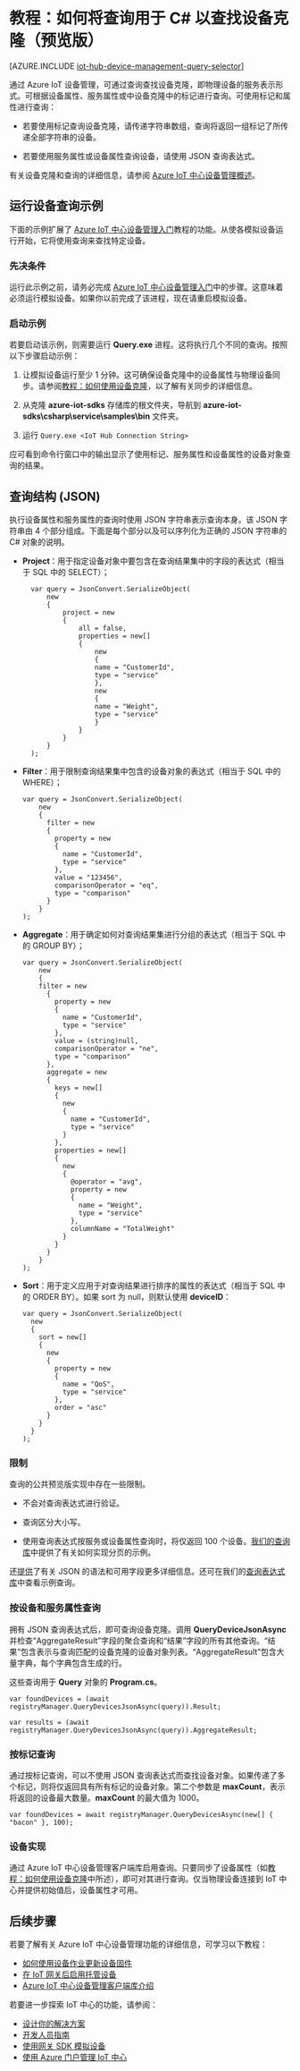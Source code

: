 <properties
	pageTitle="IoT 中心设备管理设备克隆查询 | Azure"
	description="Azure IoT 中心设备管理教程，描述如何使用查询查找设备克隆。"
	services="iot-hub"
	documentationCenter=".net"
	authors="juanjperez"
	manager="timlt"
	editor=""/>

<tags
 ms.service="iot-hub"
 ms.date="04/29/2016"
 wacn.date="08/08/2016"/>

# 教程：如何将查询用于 C# 以查找设备克隆（预览版）

[AZURE.INCLUDE [iot-hub-device-management-query-selector](../../includes/iot-hub-device-management-query-selector.md)]

通过 Azure IoT 设备管理，可通过查询查找设备克隆，即物理设备的服务表示形式。可根据设备属性、服务属性或中设备克隆中的标记进行查询。可使用标记和属性进行查询：

-   若要使用标记查询设备克隆，请传递字符串数组，查询将返回一组标记了所传递全部字符串的设备。

-   若要使用服务属性或设备属性查询设备，请使用 JSON 查询表达式。

有关设备克隆和查询的详细信息，请参阅 [Azure IoT 中心设备管理概述][lnk-dm-overview]。

## 运行设备查询示例

下面的示例扩展了 [Azure IoT 中心设备管理入门][lnk-get-started]教程的功能。从使各模拟设备运行开始，它将使用查询来查找特定设备。

### 先决条件 

运行此示例之前，请务必完成 [Azure IoT 中心设备管理入门][lnk-get-started]中的步骤。这意味着必须运行模拟设备。如果你以前完成了该进程，现在请重启模拟设备。

### 启动示例

若要启动该示例，则需要运行 **Query.exe** 进程。这将执行几个不同的查询。按照以下步骤启动示例：

1.  让模拟设备运行至少 1 分钟。这可确保设备克隆中的设备属性与物理设备同步。请参阅[教程：如何使用设备克隆][lnk-twin-tutorial]，以了解有关同步的详细信息。

2.  从克隆 **azure-iot-sdks** 存储库的根文件夹，导航到 **azure-iot-sdks\\csharp\\service\\samples\\bin** 文件夹。

3.  运行 `Query.exe <IoT Hub Connection String>`

应可看到命令行窗口中的输出显示了使用标记、服务属性和设备属性的设备对象查询的结果。

## 查询结构 (JSON)

执行设备属性和服务属性的查询时使用 JSON 字符串表示查询本身。该 JSON 字符串由 4 个部分组成。下面是每个部分以及可以序列化为正确的 JSON 字符串的 C# 对象的说明。

- **Project**：用于指定设备对象中要包含在查询结果集中的字段的表达式（相当于 SQL 中的 SELECT）；

	```
	  var query = JsonConvert.SerializeObject(
		  new
		  {
			  project = new
			  {
				  all = false,
				  properties = new[]
				  {
					  new
					  {
					  name = "CustomerId",
					  type = "service"
					  },
					  new
					  {
					  name = "Weight",
					  type = "service"
					  }
				  }
			  }
		  }
	  );
	```

- **Filter**：用于限制查询结果集中包含的设备对象的表达式（相当于 SQL 中的 WHERE）；

  ```
  var query = JsonConvert.SerializeObject(
      new
      {
        filter = new
        {
          property = new
          {
            name = "CustomerId",
            type = "service"
          },
          value = "123456",
          comparisonOperator = "eq",
          type = "comparison"
        }
      }
  );
  ```

- **Aggregate**：用于确定如何对查询结果集进行分组的表达式（相当于 SQL 中的 GROUP BY）；

  ```
  var query = JsonConvert.SerializeObject(
      new
      {
      filter = new
        {
          property = new
          {
            name = "CustomerId",
            type = "service"
          },
          value = (string)null,
          comparisonOperator = "ne",
          type = "comparison"
        },
        aggregate = new
        {
          keys = new[]
          {
            new
            {
              name = "CustomerId",
              type = "service"
            }
          },
          properties = new[]
          {
            new
            {
              @operator = "avg",
              property = new
              {
                name = "Weight",
                type = "service"
              },
              columnName = "TotalWeight"
            }
          }
        }
      }
  );
  ```

- **Sort**：用于定义应用于对查询结果进行排序的属性的表达式（相当于 SQL 中的 ORDER BY）。如果 sort 为 null，则默认使用 **deviceID**：

  ```
  var query = JsonConvert.SerializeObject(
    new
    {
      sort = new[]
      {
        new
        {
          property = new
          {
            name = "QoS",
            type = "service"
          },
          order = "asc"
        }
      }
    }
  );
  ```

### 限制

查询的公共预览版实现中存在一些限制。

-   不会对查询表达式进行验证。

-   查询区分大小写。

-   使用查询表达式按服务或设备属性查询时，将仅返回 100 个设备。[我们的查询库][lnk-query-samples]中提供了有关如何实现分页的示例。

还[提供][lnk-query-expression-guide]了有关 JSON 的语法和可用字段更多详细信息。还可在我们的[查询表达式库][lnk-query-samples]中查看示例查询。

### 按设备和服务属性查询

拥有 JSON 查询表达式后，即可查询设备克隆。调用 **QueryDeviceJsonAsync** 并检查“AggregateResult”字段的聚合查询和“结果”字段的所有其他查询。“结果”包含表示与查询匹配的设备克隆的设备对象列表。“AggregateResult”包含大量字典，每个字典包含生成的行。

这些查询用于 **Query** 对象的 **Program.cs**。

```
var foundDevices = (await registryManager.QueryDevicesJsonAsync(query)).Result;

var results = (await registryManager.QueryDevicesJsonAsync(query)).AggregateResult;
```

### 按标记查询

通过按标记查询，可以不使用 JSON 查询表达式而查找设备对象。如果传递了多个标记，则将仅返回具有所有标记的设备对象。第二个参数是 **maxCount**，表示将返回的设备最大数量。**maxCount** 的最大值为 1000。

```
var foundDevices = await registryManager.QueryDevicesAsync(new[] { "bacon" }, 100);
```

### 设备实现

通过 Azure IoT 中心设备管理客户端库启用查询。只要同步了设备属性（如[教程：如何使用设备克隆][lnk-twin-tutorial]中所述），即可对其进行查询。仅当物理设备连接到 IoT 中心并提供初始值后，设备属性才可用。

## 后续步骤

若要了解有关 Azure IoT 中心设备管理功能的详细信息，可学习以下教程：

- [如何使用设备作业更新设备固件][lnk-tutorial-jobs]
- [在 IoT 网关后启用托管设备][lnk-dm-gateway]
- [Azure IoT 中心设备管理客户端库介绍][lnk-library-c]

若要进一步探索 IoT 中心的功能，请参阅：

- [设计你的解决方案][lnk-design]
- [开发人员指南][lnk-devguide]
- [使用网关 SDK 模拟设备][lnk-gateway]
- [使用 Azure 门户管理 IoT 中心][lnk-portal]

<!-- images and links -->
[lnk-dm-overview]: /documentation/articles/iot-hub-device-management-overview/
[lnk-get-started]: /documentation/articles/iot-hub-device-management-get-started/
[lnk-twin-tutorial]: /documentation/articles/iot-hub-device-management-device-twin/
[lnk-jobs-tutorial]: /documentation/articles/iot-hub-device-management-device-jobs/
[lnk-query-spec]: https://github.com/Azure/azure-iot-sdks/blob/dmpreview/node/service/devdoc/query_expression_requirements.md
[lnk-query-samples]: https://github.com/Azure/azure-iot-sdks/blob/dmpreview/doc/get_started/dm_queries/query-samples.md
[lnk-query-expression-guide]: https://github.com/Azure/azure-iot-sdks/blob/dmpreview/node/service/devdoc/query_expression_requirements.md

[lnk-tutorial-jobs]: /documentation/articles/iot-hub-device-management-device-jobs/
[lnk-dm-gateway]: /documentation/articles/iot-hub-gateway-device-management/
[lnk-library-c]: /documentation/articles/iot-hub-device-management-library/

[lnk-design]: /documentation/articles/iot-hub-guidance/
[lnk-devguide]: /documentation/articles/iot-hub-devguide/
[lnk-gateway]: /documentation/articles/iot-hub-linux-gateway-sdk-simulated-device/
[lnk-portal]: /documentation/articles/iot-hub-manage-through-portal/

<!---HONumber=Mooncake_0801_2016-->